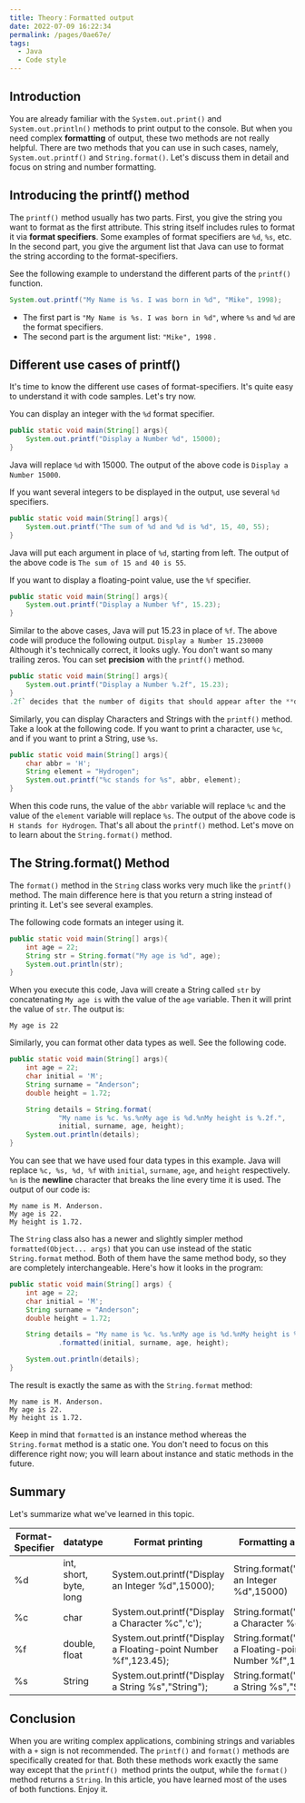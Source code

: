 ```yaml
---
title: Theory：Formatted output
date: 2022-07-09 16:22:34
permalink: /pages/0ae67e/
tags:
  - Java
  - Code style
---
```

## Introduction

You are already familiar with the `System.out.print()` and `System.out.println()` methods to print output to the console. But when you need complex **formatting** of output, these two methods are not really helpful. There are two methods that you can use in such cases, namely, `System.out.printf()` and `String.format()`. Let's discuss them in detail and focus on string and number formatting.

## Introducing the printf() method

The `printf()` method usually has two parts. First, you give the string you want to format as the first attribute. This string itself includes rules to format it via **format specifiers**. Some examples of format specifiers are `%d`, `%s`, etc. In the second part, you give the argument list that Java can use to format the string according to the format-specifiers.

See the following example to understand the different parts of the `printf()` function.

```java
System.out.printf("My Name is %s. I was born in %d", "Mike", 1998);
```

- The first part is `"My Name is %s. I was born in %d"`, where `%s` and `%d` are the format specifiers.
- The second part is the argument list: `"Mike", 1998` .

## Different use cases of printf()

It's time to know the different use cases of format-specifiers. It's quite easy to understand it with code samples. Let's try now.

You can display an integer with the `%d` format specifier.

```java
public static void main(String[] args){
    System.out.printf("Display a Number %d", 15000);
}
```

Java will replace `%d` with 15000. The output of the above code is `Display a Number 15000`.

If you want several integers to be displayed in the output, use several `%d` specifiers.

```java
public static void main(String[] args){
    System.out.printf("The sum of %d and %d is %d", 15, 40, 55);
}
```

Java will put each argument in place of `%d`, starting from left. The output of the above code is `The sum of 15 and 40 is 55`.

If you want to display a floating-point value, use the `%f` specifier.

```java
public static void main(String[] args){
    System.out.printf("Display a Number %f", 15.23);
}
```

Similar to the above cases, Java will put 15.23 in place of `%f`. The above code will produce the following output. `Display a Number 15.230000` Although it's technically correct, it looks ugly. You don't want so many trailing zeros. You can set **precision** with the `printf()` method.

```java
public static void main(String[] args){
    System.out.printf("Display a Number %.2f", 15.23);
}
.2f` decides that the number of digits that should appear after the **decimal** place is two. The code given above will output `Display a Number 15.23
```

Similarly, you can display Characters and Strings with the `printf()` method. Take a look at the following code. If you want to print a character, use `%c`, and if you want to print a String, use `%s`.

```java
public static void main(String[] args){
    char abbr = 'H';
    String element = "Hydrogen";
    System.out.printf("%c stands for %s", abbr, element);
}
```

When this code runs, the value of the `abbr` variable will replace `%c` and the value of the `element` variable will replace `%s`. The output of the above code is `H stands for Hydrogen`. That's all about the `printf()` method. Let's move on to learn about the `String.format()` method.

## The String.format() Method

The `format()` method in the `String` class works very much like the `printf()` method. The main difference here is that you return a string instead of printing it. Let's see several examples.

The following code formats an integer using it.

```java
public static void main(String[] args){
    int age = 22;
    String str = String.format("My age is %d", age);
    System.out.println(str);
}
```

When you execute this code, Java will create a String called `str` by concatenating `My age is` with the value of the `age` variable. Then it will print the value of `str`. The output is:

```no-highlight
My age is 22
```

Similarly, you can format other data types as well. See the following code.

```java
public static void main(String[] args){
    int age = 22;
    char initial = 'M';
    String surname = "Anderson";
    double height = 1.72;

    String details = String.format(
            "My name is %c. %s.%nMy age is %d.%nMy height is %.2f.",
            initial, surname, age, height);
    System.out.println(details);
}
```

You can see that we have used four data types in this example. Java will replace `%c, %s, %d, %f` with `initial`, `surname`, `age`, and `height` respectively. `%n` is the **newline** character that breaks the line every time it is used. The output of our code is:

```no-highlight
My name is M. Anderson.
My age is 22.
My height is 1.72.
```

The `String` class also has a newer and slightly simpler method `formatted(Object... args)` that you can use instead of the static `String.format` method. Both of them have the same method body, so they are completely interchangeable. Here's how it looks in the program:

```java
public static void main(String[] args) {
    int age = 22;
    char initial = 'M';
    String surname = "Anderson";
    double height = 1.72;

    String details = "My name is %c. %s.%nMy age is %d.%nMy height is %.2f."
            .formatted(initial, surname, age, height);

    System.out.println(details);
}
```

The result is exactly the same as with the `String.format` method:

```no-highlight
My name is M. Anderson.
My age is 22.
My height is 1.72.
```

Keep in mind that `formatted` is an instance method whereas the `String.format` method is a static one. You don't need to focus on this difference right now; you will learn about instance and static methods in the future.

## Summary

Let's summarize what we've learned in this topic.

| **Format-Specifier** | **datatype**           | **Format printing**                                          | **Formatting a string**                                    |
| -------------------- | ---------------------- | ------------------------------------------------------------ | ---------------------------------------------------------- |
| %d                   | int, short, byte, long | System.out.printf("Display an Integer %d",15000);            | String.format("Display an Integer %d",15000)               |
| %c                   | char                   | System.out.printf("Display a Character %c",'c');             | String.format("Display a Character %c",'c')                |
| %f                   | double, float          | System.out.printf("Display a Floating-point Number %f",123.45); | String.format("Display a Floating-point Number %f",123.45) |
| %s                   | String                 | System.out.printf("Display a String %s","String");           | String.format("Display a String %s","String")              |

## Conclusion

When you are writing complex applications, combining strings and variables with a `+` sign is not recommended. The `printf()` and `format()` methods are specifically created for that. Both these methods work exactly the same way except that the `printf() `method prints the output, while the `format()` method returns a `String`. In this article, you have learned most of the uses of both functions. Enjoy it.